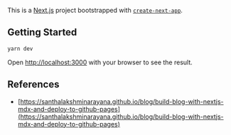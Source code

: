 This is a [Next.js](https://nextjs.org/) project bootstrapped with [`create-next-app`](https://github.com/vercel/next.js/tree/canary/packages/create-next-app).

## Getting Started

```bash
yarn dev
```

Open [http://localhost:3000](http://localhost:3000) with your browser to see the result.

## References

- [https://santhalakshminarayana.github.io/blog/build-blog-with-nextjs-mdx-and-deploy-to-github-pages](https://santhalakshminarayana.github.io/blog/build-blog-with-nextjs-mdx-and-deploy-to-github-pages)